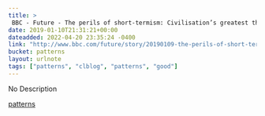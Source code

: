```yaml
---
title: > 
 BBC - Future - The perils of short-termism: Civilisation’s greatest threat
date: 2019-01-10T21:31:21+00:00
dateadded: 2022-04-20 23:35:24 -0400
link: "http://www.bbc.com/future/story/20190109-the-perils-of-short-termism-civilisations-greatest-threat"
bucket: patterns
layout: urlnote
tags: ["patterns", "clblog", "patterns", "good"]
--- 
```

No Description
 <!-- end excerpt --> 
<div class='bucket'><a class='internal-link' href='/buckets/patterns'>patterns</a></div> 
